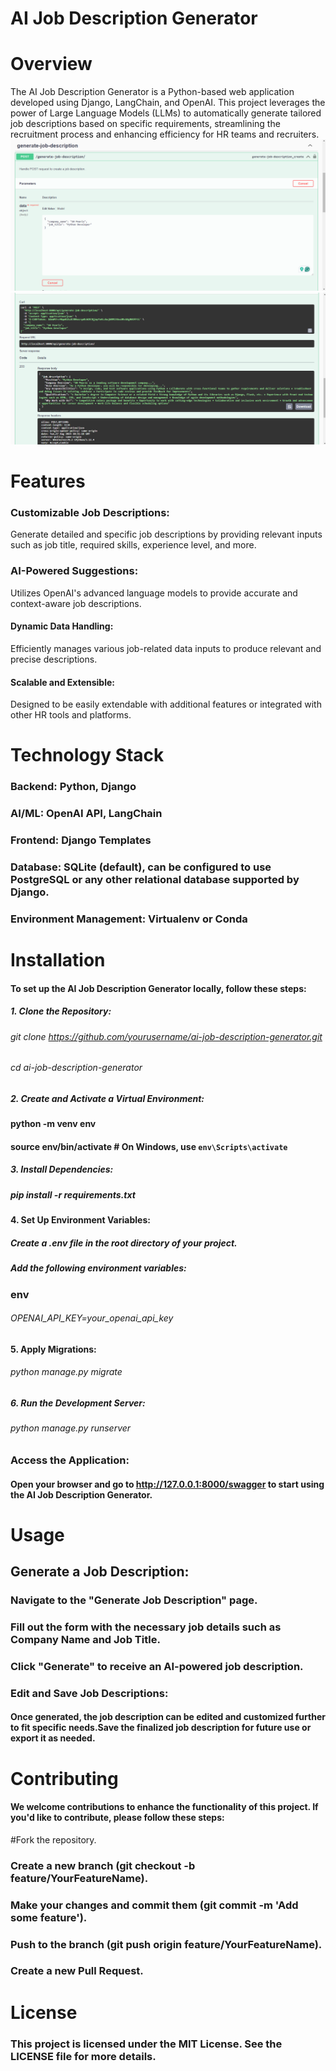 # AI Job Description Generator
# Overview
The AI Job Description Generator is a Python-based web application developed using Django, LangChain, and OpenAI. This project leverages the power of Large Language Models (LLMs) to automatically generate tailored job descriptions based on specific requirements, streamlining the recruitment process and enhancing efficiency for HR teams and recruiters.
![alt text](job_Restapi.png)
![alt text](result_job_descriptino.png)
# Features
### Customizable Job Descriptions:
Generate detailed and specific job descriptions by providing relevant inputs such as job title, required skills, experience level, and more.
### AI-Powered Suggestions:
Utilizes OpenAI's advanced language models to provide accurate and context-aware job descriptions.
#### Dynamic Data Handling:
Efficiently manages various job-related data inputs to produce relevant and precise descriptions.
#### Scalable and Extensible:
Designed to be easily extendable with additional features or integrated with other HR tools and platforms.
# Technology Stack
### Backend: Python, Django
### AI/ML: OpenAI API, LangChain
### Frontend: Django Templates
### Database: SQLite (default), can be configured to use PostgreSQL or any other relational database supported by Django.
### Environment Management: Virtualenv or Conda
# Installation
#### To set up the AI Job Description Generator locally, follow these steps:
##### 1. Clone the Repository:
###### git clone https://github.com/yourusername/ai-job-description-generator.git
###### cd ai-job-description-generator
##### 2. Create and Activate a Virtual Environment:
#### python -m venv env
#### source env/bin/activate   # On Windows, use `env\Scripts\activate`
##### 3. Install Dependencies:
##### pip install -r requirements.txt
#### 4. Set Up Environment Variables:
##### Create a .env file in the root directory of your project.
##### Add the following environment variables:
### env
###### OPENAI_API_KEY=your_openai_api_key
#### 5. Apply Migrations:
###### python manage.py migrate
##### 6. Run the Development Server:
###### python manage.py runserver
### Access the Application:
#### Open your browser and go to http://127.0.0.1:8000/swagger to start using the AI Job Description Generator.

# Usage
## Generate a Job Description:

### Navigate to the "Generate Job Description" page.
### Fill out the form with the necessary job details such as Company Name and Job Title.
### Click "Generate" to receive an AI-powered job description.
### Edit and Save Job Descriptions:
#### Once generated, the job description can be edited and customized further to fit specific needs.Save the finalized job description for future use or export it as needed.
# Contributing
#### We welcome contributions to enhance the functionality of this project. If you'd like to contribute, please follow these steps:
#Fork the repository.
### Create a new branch (git checkout -b feature/YourFeatureName).
### Make your changes and commit them (git commit -m 'Add some feature').
### Push to the branch (git push origin feature/YourFeatureName).
### Create a new Pull Request.
# License
### This project is licensed under the MIT License. See the LICENSE file for more details.
